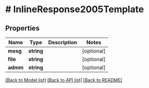 # # InlineResponse2005Template

## Properties

Name | Type | Description | Notes
------------ | ------------- | ------------- | -------------
**mesg** | **string** |  | [optional]
**file** | **string** |  | [optional]
**admm** | **string** |  | [optional]

[[Back to Model list]](../../README.md#models) [[Back to API list]](../../README.md#endpoints) [[Back to README]](../../README.md)
